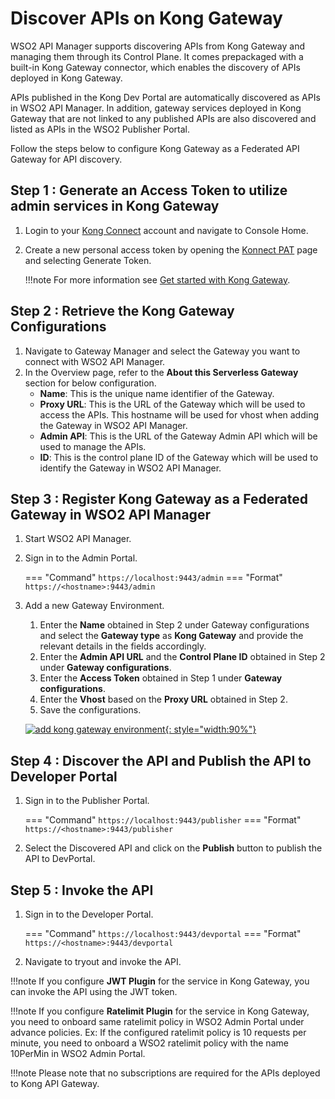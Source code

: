 # Discover APIs on Kong Gateway

WSO2 API Manager supports discovering APIs from Kong Gateway and managing them through its Control Plane. It comes prepackaged with a built-in Kong Gateway connector, which enables the discovery of APIs deployed in Kong Gateway.

APIs published in the Kong Dev Portal are automatically discovered as APIs in WSO2 API Manager. In addition, gateway services deployed in Kong Gateway that are not linked to any published APIs are also discovered and listed as APIs in the WSO2 Publisher Portal.

Follow the steps below to configure Kong Gateway as a Federated API Gateway for API discovery.

## Step 1 : Generate an Access Token to utilize admin services in Kong Gateway

1. Login to your [Kong Connect](https://cloud.konghq.com/us/welcome) account and navigate to Console Home.
2. Create a new personal access token by opening the [Konnect PAT](https://cloud.konghq.com/global/account/tokens) page and selecting Generate Token.

    !!!note
        For more information see [Get started with Kong Gateway](https://developer.konghq.com/gateway/get-started/).

## Step 2 : Retrieve the Kong Gateway Configurations

1. Navigate to Gateway Manager and select the Gateway you want to connect with WSO2 API Manager.
2. In the Overview page, refer to the **About this Serverless Gateway** section for below configuration.
    - **Name**: This is the unique name identifier of the Gateway.
    - **Proxy URL**: This is the URL of the Gateway which will be used to access the APIs. This hostname will be used for vhost when adding the Gateway in WSO2 API Manager.
    - **Admin API**: This is the URL of the Gateway Admin API which will be used to manage the APIs.
    - **ID**: This is the control plane ID of the Gateway which will be used to identify the Gateway in WSO2 API Manager.

## Step 3 : Register Kong Gateway as a Federated Gateway in WSO2 API Manager

1. Start WSO2 API Manager.

2. Sign in to the Admin Portal.

    === "Command"
        ```
        https://localhost:9443/admin
        ```
    === "Format"
        ```
        https://<hostname>:9443/admin
        ```

3. Add a new Gateway Environment.
    1. Enter the **Name** obtained in Step 2 under Gateway configurations and select the **Gateway type** as **Kong Gateway** and provide the relevant details in the fields accordingly.
    2. Enter the **Admin API URL** and the **Control Plane ID** obtained in Step 2 under **Gateway configurations**.
    3. Enter the **Access Token** obtained in Step 1 under **Gateway configurations**.
    4. Enter the **Vhost** based on the **Proxy URL** obtained in Step 2.
    5. Save the configurations.

   [![add kong gateway environment]({{base_path}}/assets/img/deploy/add-kong-discovery-gw-environment.png){: style="width:90%"}]({{base_path}}/assets/img/deploy/add-kong-discovery-gw-environment.png)

## Step 4 : Discover the API and Publish the API to Developer Portal

1. Sign in to the Publisher Portal.

    === "Command"
        ```
        https://localhost:9443/publisher
        ```
    === "Format"
        ```
        https://<hostname>:9443/publisher
        ```

2. Select the Discovered API and click on the **Publish** button to publish the API to DevPortal.

## Step 5 : Invoke the API

1. Sign in to the Developer Portal.

    === "Command"
        ```
        https://localhost:9443/devportal
        ```
    === "Format"
        ```
        https://<hostname>:9443/devportal
        ```

2. Navigate to tryout and invoke the API.

!!!note
    If you configure **JWT Plugin** for the service in Kong Gateway, you can invoke the API using the JWT token. 

!!!note
    If you configure **Ratelimit Plugin** for the service in Kong Gateway, you need to onboard same ratelimit policy in WSO2 Admin Portal under advance policies.
    Ex: If the configured ratelimit policy is 10 requests per minute, you need to onboard a WSO2 ratelimit policy with the name 10PerMin in WSO2 Admin Portal.

!!!note
    Please note that no subscriptions are required for the APIs deployed to Kong API Gateway.

